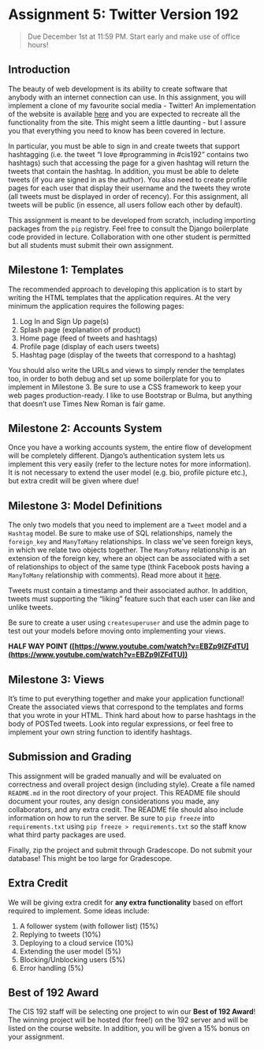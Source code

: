 # Assignment 5: Twitter Version 192
> Due December 1st at 11:59 PM. Start early and make use of office hours!

## Introduction
The beauty of web development is its ability to create software that anybody with an internet connection can use. In this assignment, you will implement a clone of my favourite social media - Twitter! An implementation of the website is available [here](https://cis192twitter.herokuapp.com) and you are expected to recreate all the functionality from the site. This might seem a little daunting - but I assure you that everything you need to know has been covered in lecture.

In particular, you must be able to sign in and create tweets that support hashtagging (i.e. the tweet “I love #programming in #cis192” contains two hashtags) such that accessing the page for a given hashtag will return the tweets that contain the hashtag. In addition, you must be able to delete tweets (if you are signed in as the author). You also need to create profile pages for each user that display their username and the tweets they wrote (all tweets must be displayed in order of recency). For this assignment, all tweets will be public (in essence, all users follow each other by default).

This assignment is meant to be developed from scratch, including importing packages from the `pip` registry. Feel free to consult the Django boilerplate code provided in lecture. Collaboration with one other student is permitted but all students must submit their own assignment.

## Milestone 1: Templates
The recommended approach to developing this application is to start by writing the HTML templates that the application requires. At the very minimum the application requires the following pages:

1. Log In and Sign Up page(s)
2. Splash page (explanation of product)
3. Home page (feed of tweets and hashtags)
4. Profile page (display of each users tweets)
5. Hashtag page (display of the tweets that correspond to a hashtag)

You should also write the URLs and views to simply render the templates too, in order to both debug and set up some boilerplate for you to implement in Milestone 3. Be sure to use a CSS framework to keep your web pages production-ready. I like to use Bootstrap or Bulma, but anything that doesn’t use Times New Roman is fair game.

## Milestone 2: Accounts System
Once you have a working accounts system, the entire flow of development will be completely different. Django’s authentication system lets us implement this very easily (refer to the lecture notes for more information). It is not necessary to extend the user model (e.g. bio, profile picture etc.), but extra credit will be given where due!

## Milestone 3: Model Definitions
The only two models that you need to implement are a `Tweet` model and a `Hashtag` model. Be sure to make use of SQL relationships, namely the `foreign_key` and `ManyToMany` relationships. In class we've seen foreign keys, in which we relate two objects together. The `ManyToMany` relationship is an extension of the foreign key, where an object can be associated with a set of relationships to object of the same type (think Facebook posts having a `ManyToMany` relationship with comments). Read more about it [here](https://docs.djangoproject.com/en/2.2/topics/db/examples/many_to_many/).

Tweets must contain a timestamp and their associated author. In addition, tweets must supporting the “liking” feature such that each user can like and unlike tweets.

Be sure to create a user using `createsuperuser` and use the admin page to test out your models before moving onto implementing your views.

**HALF WAY POINT ([https://www.youtube.com/watch?v=EBZp9IZFdTU](https://www.youtube.com/watch?v=EBZp9IZFdTU))**

## Milestone 3: Views
It’s time to put everything together and make your application functional! Create the associated views that correspond to the templates and forms that you wrote in your HTML. Think hard about how to parse hashtags in the body of POSTed tweets. Look into regular expressions, or feel free to implement your own string function to identify hashtags.

## Submission and Grading
This assignment will be graded manually and will be evaluated on correctness and overall project design (including style). Create a file named `README.md` in the root directory of your project. This README file should document your routes, any design considerations you made, any collaborators, and any extra credit. The README file should also include information on how to run the server. Be sure to  `pip freeze` into  `requirements.txt` using `pip freeze > requirements.txt` so the staff know what third party packages are used.

Finally, zip the project and submit through Gradescope. Do not submit your database! This might be too large for Gradescope.

## Extra Credit
We will be giving extra credit for **any extra functionality** based on effort required to implement. Some ideas include:

1. A follower system (with follower list) (15%)
2. Replying to tweets (10%)
3. Deploying to a cloud service (10%)
2. Extending the user model (5%)
3. Blocking/Unblocking users (5%)
4. Error handling (5%)

## Best of 192 Award
The CIS 192 staff will be selecting one project to win our **Best of 192 Award**! The winning project will be hosted (for free!) on the 192 server and will be listed on the course website. In addition, you will be given a 15% bonus on your assignment.
